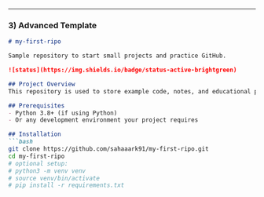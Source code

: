 
---

### 3) **Advanced Template**
```markdown
# my-first-ripo

Sample repository to start small projects and practice GitHub.

![status](https://img.shields.io/badge/status-active-brightgreen)

## Project Overview
This repository is used to store example code, notes, and educational projects.

## Prerequisites
- Python 3.8+ (if using Python)
- Or any development environment your project requires

## Installation
```bash
git clone https://github.com/sahaaark91/my-first-ripo.git
cd my-first-ripo
# optional setup:
# python3 -m venv venv
# source venv/bin/activate
# pip install -r requirements.txt



